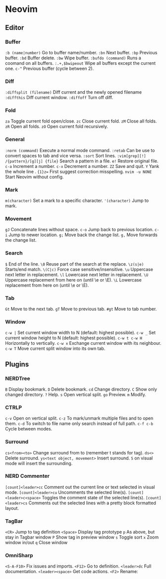 # Neovim

## Editor
### Buffer
`:b (name|number)` Go to buffer name/number.
`:bn` Next buffer.
`:bp` Previous buffer.
`:bd` Buffer delete.
`:bw` Wipe buffer.
`:bufdo (command)` Runs a coomand on all buffers.
`:.+,$bwipeout` Wipe all buffers except the current one.
`c-^` Previous buffer (cycle between 2).

### Diff
`:diffsplit (filename)` Diff current and the newly opened filename
`:diffthis` Diff current window.
`:diffoff` Turn off diff.

### Fold
`za` Toggle current fold open/close.
`zc` Close current fold.
`zM` Close all folds.
`zR` Open all folds.
`zO` Open current fold recursively.

### General
`:norm (command)` Execute a normal mode command.
`:retab` Can be use to convert spaces to tab and vice versa.
`:sort` Sort lines.
`:vim[grep][!] /{pattern}/[g][j] {file}` Search a pattern in a file.
`e!` Restore original file.
`c-a` Increment a number.
`c-x` Decrement a number.
`ZZ` Save and quit.
`Y` Yank the whole line .
`{1}z=` First suggest correction misspelling.
`nvim -u NONE` Start Neovim without config.

### Mark
`m(character)` Set a mark to a specific character.
`'(character)` Jump to mark.

### Movement
`gJ` Concatenate lines without space.
`c-o` Jump back to previous location.
`c-i` Jump to newer location.
`g;` Move back the change list.
`g,` Move forwards the change list.

### Search
`$` End of the line.
`\0` Reuse part of the search at the replace.
`\z(s|e)` Starts/end match.
`\(C|c)` Force case sensitive/insensitive.
`\u` Uppercase next letter in replacement.
`\l` Lowercase next letter in replacement.
`\U` Uppercase replacement from here on (until \e or \E).
`\L` Lowercase replacement from here on (until \e or \E).

### Tab
`Gt` Move to the next tab.
`gT` Move to previous tab.
`#gt` Move to tab number.

### Window
`c-w |` Set current window width to N (default: highest possible).
`c-w _` Set current window height to N (default: highest possible).
`c-w t c-w H` Horizontally to vertically.
`c-w x` Exchange current window with its neighbour.
`c-w T` Move current split window into its own tab.

## Plugins
### NERDTree
`B` Display  bookmark.
`D` Delete bookmark.
`cd` Change directory.
`C` Show only changed directory.
`?` Help.
`s` Open vertical split.
`go` Preview.
`m` Modify.

### CTRLP
`c-v` Open on vertical split.
`c-z` To mark/unmark multiple files and <c-o> to open them.
`c-d` To switch to file name only search instead of full path.
`c-f c-b` Cycle between modes.

### Surround
`cs<from><to>` Change surround from to (remember t stands for tag).
`ds<>` Delete surround.
`ys<text object, movement>` Insert surround.
`S` on visual mode will insert the surrounding.

### NERD Commenter
`[count]<leader>cc` Comment out the current line or text selected in visual mode.
`[count]<leader>cu` Uncomments the selected line(s).
`[count]<leader>c<space>` Toggles the comment state of the selected line(s).
`[count]<leader>cs` Comments out the selected lines with a pretty block formatted layout.

### TagBar
`<CR>` Jump to tag definition
`<Space>` Display tag prototype
`p` As above, but stay in Tagbar window
`P` Show tag in preview window
`s` Toggle sort
`x` Zoom window in/out
`q` Close window

### OmniSharp
`<S-A-F10>`  Fix issues and imports.
`<F12>` Go to definition.
`<leader>dc` Full documentation.
`<leader><space>` Get code actions.
`<F2>` Rename:
